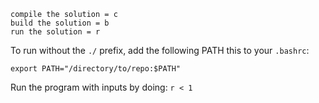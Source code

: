 ```
compile the solution = c
build the solution = b
run the solution = r
```

To run without the `./` prefix, add the following PATH this to your `.bashrc`:


```export PATH="/directory/to/repo:$PATH"```

Run the program with inputs by doing:
```r < 1```
